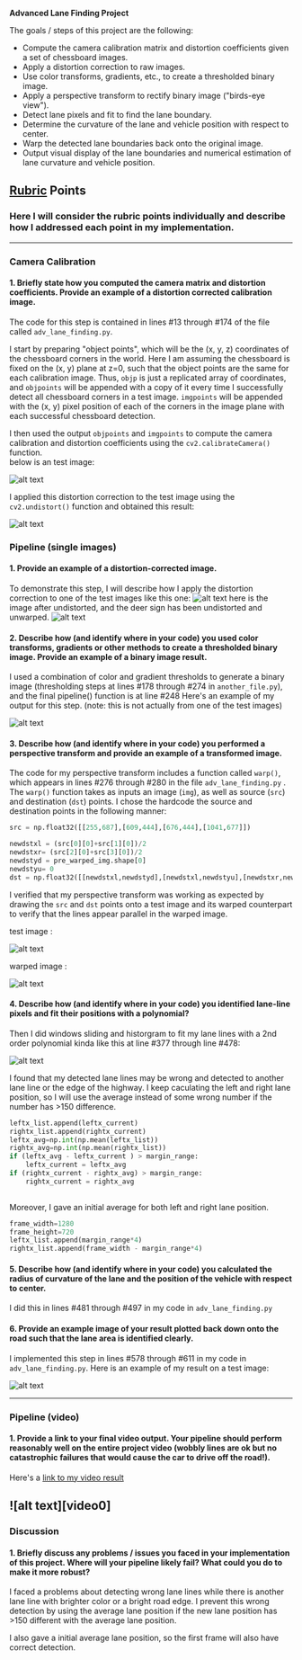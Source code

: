 
**Advanced Lane Finding Project**

The goals / steps of this project are the following:

* Compute the camera calibration matrix and distortion coefficients given a set of chessboard images.
* Apply a distortion correction to raw images.
* Use color transforms, gradients, etc., to create a thresholded binary image.
* Apply a perspective transform to rectify binary image ("birds-eye view").
* Detect lane pixels and fit to find the lane boundary.
* Determine the curvature of the lane and vehicle position with respect to center.
* Warp the detected lane boundaries back onto the original image.
* Output visual display of the lane boundaries and numerical estimation of lane curvature and vehicle position.

[//]: # (Image References)
[image0]: ./camera_cal/calibration13.jpg "Undistorted"
[image1]: ./output_images/calibration13.jpg "calibrated"
[image2]: ./test_images/test2.jpg "Road Transformed"
[image2_1]: ./output_images/undist_test2.jpg "Road Transformed"
[image3]: ./output_images/binary_test2.jpg "Binary Example"
[image4]: ./output_images/warped_test2.jpg "Warp Example"
[image5]: ./output_images/line_test2.jpg  "Fit Visual"
[image6]: ./output_images/draw_test2.jpg "Output"
[video1]: ./project_video_output.avi "Video"

## [Rubric](https://review.udacity.com/#!/rubrics/571/view) Points

### Here I will consider the rubric points individually and describe how I addressed each point in my implementation.  

---


### Camera Calibration

#### 1. Briefly state how you computed the camera matrix and distortion coefficients. Provide an example of a distortion corrected calibration image.

The code for this step is contained  in lines #13 through #174 of the file called `adv_lane_finding.py`.  

I start by preparing "object points", which will be the (x, y, z) coordinates of the chessboard corners in the world. Here I am assuming the chessboard is fixed on the (x, y) plane at z=0, such that the object points are the same for each calibration image.  Thus, `objp` is just a replicated array of coordinates, and `objpoints` will be appended with a copy of it every time I successfully detect all chessboard corners in a test image.  `imgpoints` will be appended with the (x, y) pixel position of each of the corners in the image plane with each successful chessboard detection.  

I then used the output `objpoints` and `imgpoints` to compute the camera calibration and distortion coefficients using the `cv2.calibrateCamera()` function.  
below is an test image:

![alt text][image0]

I applied this distortion correction to the test image using the `cv2.undistort()` function and obtained this result: 

![alt text][image1]


### Pipeline (single images)

#### 1. Provide an example of a distortion-corrected image.

To demonstrate this step, I will describe how I apply the distortion correction to one of the test images like this one:
![alt text][image2]
here is the image after undistorted, and the deer sign has been undistorted and unwarped.
![alt text][image2_1]

#### 2. Describe how (and identify where in your code) you used color transforms, gradients or other methods to create a thresholded binary image.  Provide an example of a binary image result.

I used a combination of color and gradient thresholds to generate a binary image (thresholding steps at lines #178 through #274 in `another_file.py`), and the final pipeline() function is at line #248  Here's an example of my output for this step.  (note: this is not actually from one of the test images)

![alt text][image3]

#### 3. Describe how (and identify where in your code) you performed a perspective transform and provide an example of a transformed image.

The code for my perspective transform includes a function called `warp()`, which appears in lines #276 through #280 in the file `adv_lane_finding.py` .  The `warp()` function takes as inputs an image (`img`), as well as source (`src`) and destination (`dst`) points.  I chose the hardcode the source and destination points in the following manner:

```python
src = np.float32([[255,687],[609,444],[676,444],[1041,677]])

newdstxl = (src[0][0]+src[1][0])/2
newdstxr= (src[2][0]+src[3][0])/2
newdstyd = pre_warped_img.shape[0]
newdstyu= 0 
dst = np.float32([[newdstxl,newdstyd],[newdstxl,newdstyu],[newdstxr,newdstyu],[newdstxr,newdstyd]])

```


I verified that my perspective transform was working as expected by drawing the `src` and `dst` points onto a test image and its warped counterpart to verify that the lines appear parallel in the warped image.

test image :

![alt text][image3]

warped image : 

![alt text][image4]

#### 4. Describe how (and identify where in your code) you identified lane-line pixels and fit their positions with a polynomial?

Then I did windows sliding  and historgram to fit my lane lines with a 2nd order polynomial kinda like this at line #377 through line #478:

![alt text][image5]

I found that my detected lane lines may be wrong and detected to another lane line or the edge of the highway.
I keep caculating the left and right lane position, so I will use the average instead of some wrong number if the number has >150 difference.
```python
leftx_list.append(leftx_current)
rightx_list.append(rightx_current)
leftx_avg=np.int(np.mean(leftx_list))
rightx_avg=np.int(np.mean(rightx_list))
if (leftx_avg - leftx_current ) > margin_range:
    leftx_current = leftx_avg
if (rightx_current - rightx_avg) > margin_range:
    rightx_current = rightx_avg
                
```

Moreover, I gave an initial average for both left and right lane position.
```python
frame_width=1280
frame_height=720
leftx_list.append(margin_range*4)
rightx_list.append(frame_width - margin_range*4)

```

#### 5. Describe how (and identify where in your code) you calculated the radius of curvature of the lane and the position of the vehicle with respect to center.

I did this in lines #481 through #497 in my code in `adv_lane_finding.py`

#### 6. Provide an example image of your result plotted back down onto the road such that the lane area is identified clearly.

I implemented this step in lines #578 through #611 in my code in `adv_lane_finding.py`.  Here is an example of my result on a test image:

![alt text][image6]

---

### Pipeline (video)

#### 1. Provide a link to your final video output.  Your pipeline should perform reasonably well on the entire project video (wobbly lines are ok but no catastrophic failures that would cause the car to drive off the road!).

Here's a [link to my video result](./project_video_output.avi)

![alt text][video0]
---

### Discussion

#### 1. Briefly discuss any problems / issues you faced in your implementation of this project.  Where will your pipeline likely fail?  What could you do to make it more robust?

I faced a problems about detecting wrong lane lines while there is another lane line with brighter color or a bright road edge.
I prevent this wrong detection by using the average lane position if the new lane position has >150 different with the average lane position.

I also gave a initial average lane position, so the first frame will also have correct detection.
